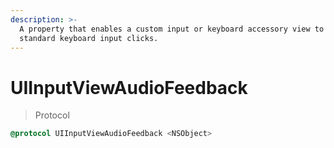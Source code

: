 ```yaml
---
description: >-
  A property that enables a custom input or keyboard accessory view to play
  standard keyboard input clicks.
---
```


# UIInputViewAudioFeedback

> Protocol

```objectivec
@protocol UIInputViewAudioFeedback <NSObject>
```
